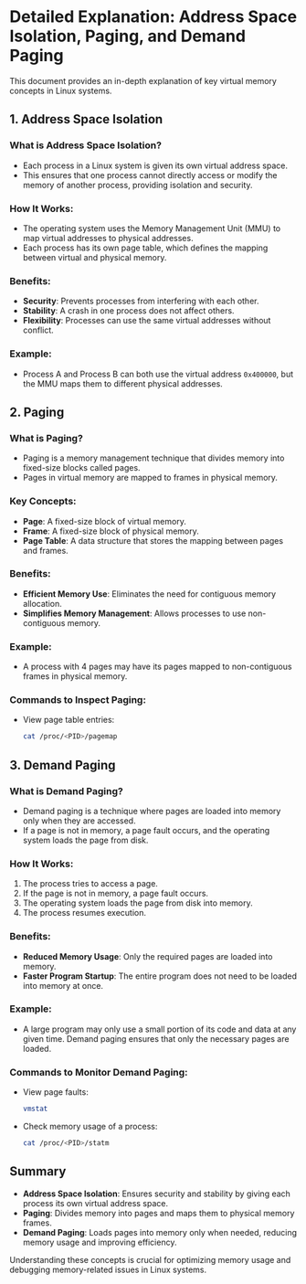 # Detailed Explanation: Address Space Isolation, Paging, and Demand Paging

This document provides an in-depth explanation of key virtual memory concepts in Linux systems.

## 1. Address Space Isolation

### What is Address Space Isolation?
- Each process in a Linux system is given its own virtual address space.
- This ensures that one process cannot directly access or modify the memory of another process, providing isolation and security.

### How It Works:
- The operating system uses the Memory Management Unit (MMU) to map virtual addresses to physical addresses.
- Each process has its own page table, which defines the mapping between virtual and physical memory.

### Benefits:
- **Security**: Prevents processes from interfering with each other.
- **Stability**: A crash in one process does not affect others.
- **Flexibility**: Processes can use the same virtual addresses without conflict.

### Example:
- Process A and Process B can both use the virtual address `0x400000`, but the MMU maps them to different physical addresses.

## 2. Paging

### What is Paging?
- Paging is a memory management technique that divides memory into fixed-size blocks called pages.
- Pages in virtual memory are mapped to frames in physical memory.

### Key Concepts:
- **Page**: A fixed-size block of virtual memory.
- **Frame**: A fixed-size block of physical memory.
- **Page Table**: A data structure that stores the mapping between pages and frames.

### Benefits:
- **Efficient Memory Use**: Eliminates the need for contiguous memory allocation.
- **Simplifies Memory Management**: Allows processes to use non-contiguous memory.

### Example:
- A process with 4 pages may have its pages mapped to non-contiguous frames in physical memory.

### Commands to Inspect Paging:
- View page table entries:
  ```bash
  cat /proc/<PID>/pagemap
  ```

## 3. Demand Paging

### What is Demand Paging?
- Demand paging is a technique where pages are loaded into memory only when they are accessed.
- If a page is not in memory, a page fault occurs, and the operating system loads the page from disk.

### How It Works:
1. The process tries to access a page.
2. If the page is not in memory, a page fault occurs.
3. The operating system loads the page from disk into memory.
4. The process resumes execution.

### Benefits:
- **Reduced Memory Usage**: Only the required pages are loaded into memory.
- **Faster Program Startup**: The entire program does not need to be loaded into memory at once.

### Example:
- A large program may only use a small portion of its code and data at any given time. Demand paging ensures that only the necessary pages are loaded.

### Commands to Monitor Demand Paging:
- View page faults:
  ```bash
  vmstat
  ```
- Check memory usage of a process:
  ```bash
  cat /proc/<PID>/statm
  ```

## Summary
- **Address Space Isolation**: Ensures security and stability by giving each process its own virtual address space.
- **Paging**: Divides memory into pages and maps them to physical memory frames.
- **Demand Paging**: Loads pages into memory only when needed, reducing memory usage and improving efficiency.

Understanding these concepts is crucial for optimizing memory usage and debugging memory-related issues in Linux systems.